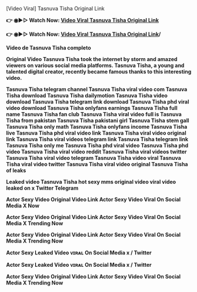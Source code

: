 [Video Viral] Tasnuva Tisha Original Link

<b>👉 ◉▶️▷ Watch Now: <a href="https://t.co/rGbGH7asnk">Video Viral Tasnuva Tisha Original Link</a></b>

<b>👉 ◉▶️▷ Watch Now: <a href="https://t.co/rGbGH7asnk">Video Viral Tasnuva Tisha Original Link</a>/<b>

Video de Tasnuva Tisha completo

Original Video Tasnuva Tisha took the internet by storm and amazed viewers on various social media platforms. Tasnuva Tisha, a young and talented digital creator, recently became famous thanks to this interesting video.

Tasnuva Tisha telegram channel
Tasnuva Tisha viral video com
Tasnuva Tisha download
Tasnuva Tisha dailymotion
Tasnuva Tisha video download
Tasnuva Tisha telegram link download
Tasnuva Tisha phd viral video download
Tasnuva Tisha onlyfans earnings
Tasnuva Tisha full name
Tasnuva Tisha fan club
Tasnuva Tisha viral video full
is Tasnuva Tisha from pakistan
Tasnuva Tisha pakistani girl
Tasnuva Tisha stem gall
Tasnuva Tisha only math
Tasnuva Tisha onlyfans income
Tasnuva Tisha live
Tasnuva Tisha phd viral video link
Tasnuva Tisha viral video original link
Tasnuva Tisha viral videos telegram link
Tasnuva Tisha telegram link
Tasnuva Tisha only me
Tasnuva Tisha phd viral video
Tasnuva Tisha phd video
Tasnuva Tisha viral video reddit
Tasnuva Tisha viral videos twitter
Tasnuva Tisha viral video telegram
Tasnuva Tisha video viral
Tasnuva Tisha viral video twitter
Tasnuva Tisha viral video original
Tasnuva Tisha of leaks

Leaked video Tasnuva Tisha hot sexy mms original video viral video leaked on x Twitter Telegram

Actor Sexy Video Original Video Link Actor Sexy Video Viral On Social Media X Now

Actor Sexy Video Original Video Link Actor Sexy Video Viral On Social Media X Trending Now

Actor Sexy Video Original Video Link Actor Sexy Video Viral On Social Media X Trending Now

Actor Sexy Leaked Video ᴠɪʀᴀʟ On Social Media x / Twitter

Actor Sexy Leaked Video ᴠɪʀᴀʟ On Social Media x / Twitter

Actor Sexy Video Original Video Link Actor Sexy Video Viral On Social Media X Trending Now